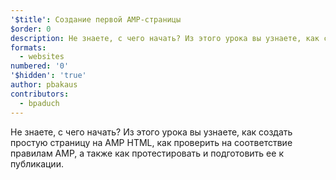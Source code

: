 ```yaml
---
'$title': Создание первой AMP-страницы
$order: 0
description: Не знаете, с чего начать? Из этого урока вы узнаете, как создать простую страницу на AMP HTML, как проверить на соответствие правилам AMP, а также...
formats:
  - websites
numbered: '0'
'$hidden': 'true'
author: pbakaus
contributors:
  - bpaduch
---
```


Не знаете, с чего начать? Из этого урока вы узнаете, как создать простую страницу на AMP HTML, как проверить на соответствие правилам AMP, а также как протестировать и подготовить ее к публикации.
